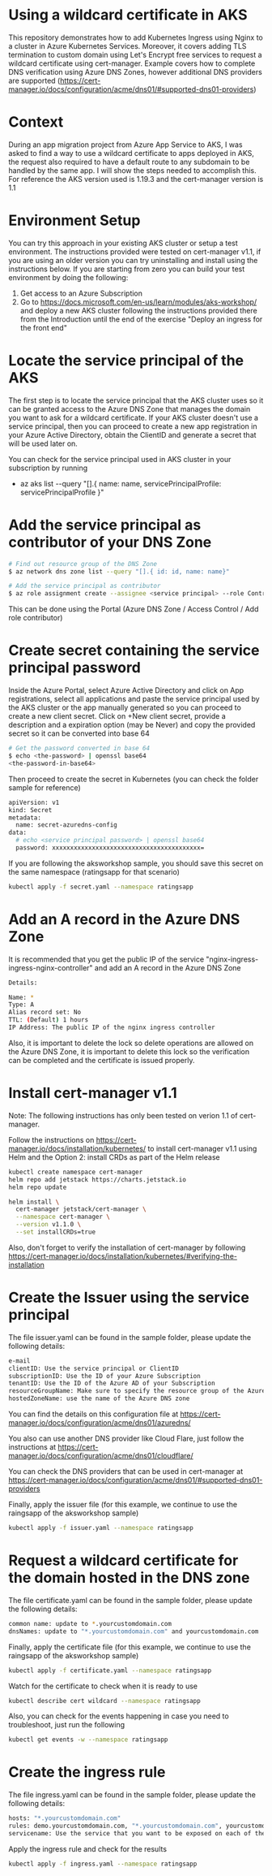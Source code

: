 # Using a wildcard certificate in AKS
This repository demonstrates how to add Kubernetes Ingress using Nginx to a cluster in Azure Kubernetes Services. Moreover, it covers adding TLS termination to custom domain using Let's Encrypt free services to request a wildcard certificate using cert-manager. Example covers how to complete DNS verification using Azure DNS Zones, however additional  DNS providers are supported (https://cert-manager.io/docs/configuration/acme/dns01/#supported-dns01-providers)

# Context
During an app migration project from Azure App Service to AKS, I was asked to find a way to use a wildcard certificate to apps deployed in AKS, the request also required to have a default route to any subdomain to be handled by the same app. I will show the steps needed to accomplish this. For reference the AKS version used is 1.19.3 and the cert-manager version is 1.1

# Environment Setup
You can try this approach in your existing AKS cluster or setup a test environment. The instructions provided were tested on cert-manager v1.1, if you are using an older version you can try uninstalling and install using the instructions below. If you are starting from zero you can build your test environment by doing the following:

1. Get access to an Azure Subscription
2. Go to https://docs.microsoft.com/en-us/learn/modules/aks-workshop/ and deploy a new AKS cluster following the instructions provided there from the Introduction until the end of the exercise "Deploy an ingress for the front end" 

# Locate the service principal of the AKS

The first step is to locate the service principal that the AKS cluster uses so it can be granted access to the Azure DNS Zone that manages the domain you want to ask for a wildcard certificate. If your AKS cluster doesn't use a service principal, then you can proceed to create a new app registration in your Azure Active Directory, obtain the ClientID and generate a secret that will be used later on.

You can check for the service principal used in AKS cluster in your subscription by running

 - az aks list --query "[].{ name: name, servicePrincipalProfile: servicePrincipalProfile }"

# Add the service principal as contributor of your DNS Zone

```bash
# Find out resource group of the DNS Zone
$ az network dns zone list --query "[].{ id: id, name: name}"

# Add the service principal as contributor
$ az role assignment create --assignee <service principal> --role Contributor --scope <dns-zone-id>
```

This can be done using the Portal (Azure DNS Zone / Access Control / Add role contributor)

# Create secret containing the service principal password

Inside the Azure Portal, select Azure Active Directory and click on App registrations, select all applications and paste the service principal used by the AKS cluster or the app manually generated so you can proceed to create a new client secret. Click on +New client secret, provide a description and a expiration option (may be Never) and copy the provided secret so it can be converted into base 64


```bash
# Get the password converted in base 64
$ echo <the-password> | openssl base64
<the-password-in-base64>
```

Then proceed to create the secret in Kubernetes (you can check the folder sample for reference)

```bash
apiVersion: v1
kind: Secret
metadata:
  name: secret-azuredns-config
data:
  # echo <service principal password> | openssl base64
  password: xxxxxxxxxxxxxxxxxxxxxxxxxxxxxxxxxxxxxxxxx=
```

If you are following the aksworkshop sample, you should save this secret on the same namespace (ratingsapp for that scenario)

```bash
kubectl apply -f secret.yaml --namespace ratingsapp
```


# Add an A record in the Azure DNS Zone

It is recommended that you get the public IP of the service "nginx-ingress-ingress-nginx-controller" and add an A record in the Azure DNS Zone 

```bash
Details:

Name: *
Type: A
Alias record set: No
TTL: (Default) 1 hours
IP Address: The public IP of the nginx ingress controller
```

Also, it is important to delete the lock so delete operations are allowed on the Azure DNS Zone, it is important to delete this lock so the verification can be completed and the certificate is issued properly.

# Install cert-manager v1.1

Note: The following instructions has only been tested on verion 1.1 of cert-manager.

Follow the instructions on https://cert-manager.io/docs/installation/kubernetes/ to install cert-manager v1.1  using Helm and the Option 2: install CRDs as part of the Helm release

```bash
kubectl create namespace cert-manager
helm repo add jetstack https://charts.jetstack.io
helm repo update

helm install \
  cert-manager jetstack/cert-manager \
  --namespace cert-manager \
  --version v1.1.0 \
  --set installCRDs=true

```

Also, don't forget to verify the installation of cert-manager by following https://cert-manager.io/docs/installation/kubernetes/#verifying-the-installation


# Create the Issuer using the service principal

The file issuer.yaml can be found in the sample folder, please update the following details:

```bash
e-mail
clientID: Use the service principal or ClientID
subscriptionID: Use the ID of your Azure Subscription
tenantID: Use the ID of the Azure AD of your Subscription
resourceGroupName: Make sure to specify the resource group of the Azure DNS zone you are using
hostedZoneName: use the name of the Azure DNS zone
```

You can find the details on this configuration file at https://cert-manager.io/docs/configuration/acme/dns01/azuredns/

You also can use another DNS provider like Cloud Flare, just follow the instructions at https://cert-manager.io/docs/configuration/acme/dns01/cloudflare/

You can check the DNS providers that can be used in cert-manager at https://cert-manager.io/docs/configuration/acme/dns01/#supported-dns01-providers

Finally, apply the issuer file (for this example, we continue to use the raingsapp of the aksworkshop sample)

```bash
kubectl apply -f issuer.yaml --namespace ratingsapp
```

# Request a wildcard certificate for the domain hosted in the DNS zone

The file certificate.yaml can be found in the sample folder, please update the following details:

```bash
common name: update to *.yourcustomdomain.com
dnsNames: update to "*.yourcustomdomain.com" and yourcustomdomain.com
```

Finally, apply the certificate file (for this example, we continue to use the raingsapp of the aksworkshop sample)

```bash
kubectl apply -f certificate.yaml --namespace ratingsapp
```

Watch for the certificate to check when it is ready to use

```bash
kubectl describe cert wildcard --namespace ratingsapp
```

Also, you can check for the events happening in case you need to troubleshoot, just run the following

```bash
kubectl get events -w --namespace ratingsapp
```

# Create the ingress rule

The file ingress.yaml can be found in the sample folder, please update the following details:

```bash
hosts: "*.yourcustomdomain.com"
rules: demo.yourcustomdomain.com, "*.yourcustomdomain.com", yourcustomdomain.com
servicename: Use the service that you want to be exposed on each of the rules, on the * rule you can specify the default service to handle all the non-specific subdomain request
```

Apply the ingress rule and check for the results

```bash
kubectl apply -f ingress.yaml --namespace ratingsapp
```
